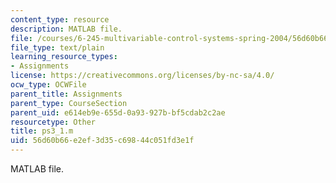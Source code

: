 ```yaml
---
content_type: resource
description: MATLAB file.
file: /courses/6-245-multivariable-control-systems-spring-2004/56d60b66e2ef3d35c69844c051fd3e1f_ps3_1.m
file_type: text/plain
learning_resource_types:
- Assignments
license: https://creativecommons.org/licenses/by-nc-sa/4.0/
ocw_type: OCWFile
parent_title: Assignments
parent_type: CourseSection
parent_uid: e614eb9e-655d-0a93-927b-bf5cdab2c2ae
resourcetype: Other
title: ps3_1.m
uid: 56d60b66-e2ef-3d35-c698-44c051fd3e1f
---
```

MATLAB file.